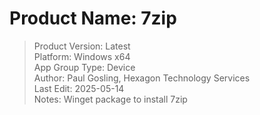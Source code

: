 # Product Name: 7zip  
>Product Version: Latest  
>Platform: Windows x64  
>App Group Type: Device  
>Author: Paul Gosling, Hexagon Technology Services  
>Last Edit: 2025-05-14  
>Notes: Winget package to install 7zip
